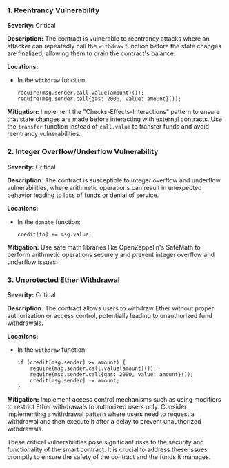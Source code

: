 ### 1. **Reentrancy Vulnerability**

**Severity:**
Critical

**Description:**
The contract is vulnerable to reentrancy attacks where an attacker can repeatedly call the `withdraw` function before the state changes are finalized, allowing them to drain the contract's balance.

**Locations:**

- In the `withdraw` function:
  ```solidity
  require(msg.sender.call.value(amount)());
  require(msg.sender.call{gas: 2000, value: amount}());
  ```

**Mitigation:**
Implement the "Checks-Effects-Interactions" pattern to ensure that state changes are made before interacting with external contracts. Use the `transfer` function instead of `call.value` to transfer funds and avoid reentrancy vulnerabilities.

### 2. **Integer Overflow/Underflow Vulnerability**

**Severity:**
Critical

**Description:**
The contract is susceptible to integer overflow and underflow vulnerabilities, where arithmetic operations can result in unexpected behavior leading to loss of funds or denial of service.

**Locations:**
- In the `donate` function:
  ```solidity
  credit[to] += msg.value;
  ```

**Mitigation:**
Use safe math libraries like OpenZeppelin's SafeMath to perform arithmetic operations securely and prevent integer overflow and underflow issues.

### 3. **Unprotected Ether Withdrawal**

**Severity:**
Critical

**Description:**
The contract allows users to withdraw Ether without proper authorization or access control, potentially leading to unauthorized fund withdrawals.

**Locations:**
- In the `withdraw` function:
  ```solidity
  if (credit[msg.sender] >= amount) {
      require(msg.sender.call.value(amount)());
      require(msg.sender.call{gas: 2000, value: amount}());
      credit[msg.sender] -= amount;
  }
  ```

**Mitigation:**
Implement access control mechanisms such as using modifiers to restrict Ether withdrawals to authorized users only. Consider implementing a withdrawal pattern where users need to request a withdrawal and then execute it after a delay to prevent unauthorized withdrawals.

These critical vulnerabilities pose significant risks to the security and functionality of the smart contract. It is crucial to address these issues promptly to ensure the safety of the contract and the funds it manages.